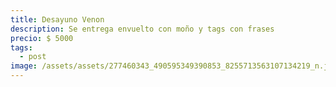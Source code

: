 ```yaml
---
title: Desayuno Venon
description: Se entrega envuelto con moño y tags con frases
precio: $ 5000
tags:
  - post
image: /assets/assets/277460343_490595349390853_8255713563107134219_n.jpg
---
```


